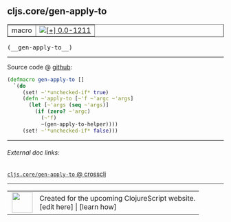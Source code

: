 ## cljs.core/gen-apply-to



 <table border="1">
<tr>
<td>macro</td>
<td><a href="https://github.com/cljsinfo/cljs-api-docs/tree/0.0-1211"><img valign="middle" alt="[+] 0.0-1211" title="Added in 0.0-1211" src="https://img.shields.io/badge/+-0.0--1211-lightgrey.svg"></a> </td>
</tr>
</table>


 <samp>
(__gen-apply-to__)<br>
</samp>

---







Source code @ [github](https://github.com/clojure/clojurescript/blob/r1909/src/clj/cljs/core.clj#L1356-L1364):

```clj
(defmacro gen-apply-to []
  `(do
     (set! ~'*unchecked-if* true)
     (defn ~'apply-to [~'f ~'argc ~'args]
       (let [~'args (seq ~'args)]
         (if (zero? ~'argc)
           (~'f)
           ~(gen-apply-to-helper))))
     (set! ~'*unchecked-if* false)))
```

<!--
Repo - tag - source tree - lines:

 <pre>
clojurescript @ r1909
└── src
    └── clj
        └── cljs
            └── <ins>[core.clj:1356-1364](https://github.com/clojure/clojurescript/blob/r1909/src/clj/cljs/core.clj#L1356-L1364)</ins>
</pre>

-->

---



###### External doc links:

[`cljs.core/gen-apply-to` @ crossclj](http://crossclj.info/fun/cljs.core/gen-apply-to.html)<br>

---

 <table>
<tr><td>
<img valign="middle" align="right" width="48px" src="http://i.imgur.com/Hi20huC.png">
</td><td>
Created for the upcoming ClojureScript website.<br>
[edit here] | [learn how]
</td></tr></table>

[edit here]:https://github.com/cljsinfo/cljs-api-docs/blob/master/cljsdoc/cljs.core_gen-apply-to.cljsdoc
[learn how]:https://github.com/cljsinfo/cljs-api-docs/wiki/cljsdoc-files

<!--

This information was too distracting to show to readers, but I'll leave it
commented here since it is helpful to:

- pretty-print the data used to generate this document
- and show how to retrieve that data



The API data for this symbol:

```clj
{:ns "cljs.core",
 :name "gen-apply-to",
 :type "macro",
 :signature ["[]"],
 :source {:code "(defmacro gen-apply-to []\n  `(do\n     (set! ~'*unchecked-if* true)\n     (defn ~'apply-to [~'f ~'argc ~'args]\n       (let [~'args (seq ~'args)]\n         (if (zero? ~'argc)\n           (~'f)\n           ~(gen-apply-to-helper))))\n     (set! ~'*unchecked-if* false)))",
          :title "Source code",
          :repo "clojurescript",
          :tag "r1909",
          :filename "src/clj/cljs/core.clj",
          :lines [1356 1364]},
 :full-name "cljs.core/gen-apply-to",
 :full-name-encode "cljs.core_gen-apply-to",
 :history [["+" "0.0-1211"]]}

```

Retrieve the API data for this symbol:

```clj
;; from Clojure REPL
(require '[clojure.edn :as edn])
(-> (slurp "https://raw.githubusercontent.com/cljsinfo/cljs-api-docs/catalog/cljs-api.edn")
    (edn/read-string)
    (get-in [:symbols "cljs.core/gen-apply-to"]))
```

-->

